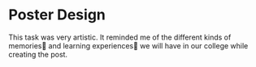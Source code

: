 
# Poster Design 

This task was very artistic. It reminded me of the different kinds of memories🤍 and learning experiences💯 we will have in our college while creating the post.
